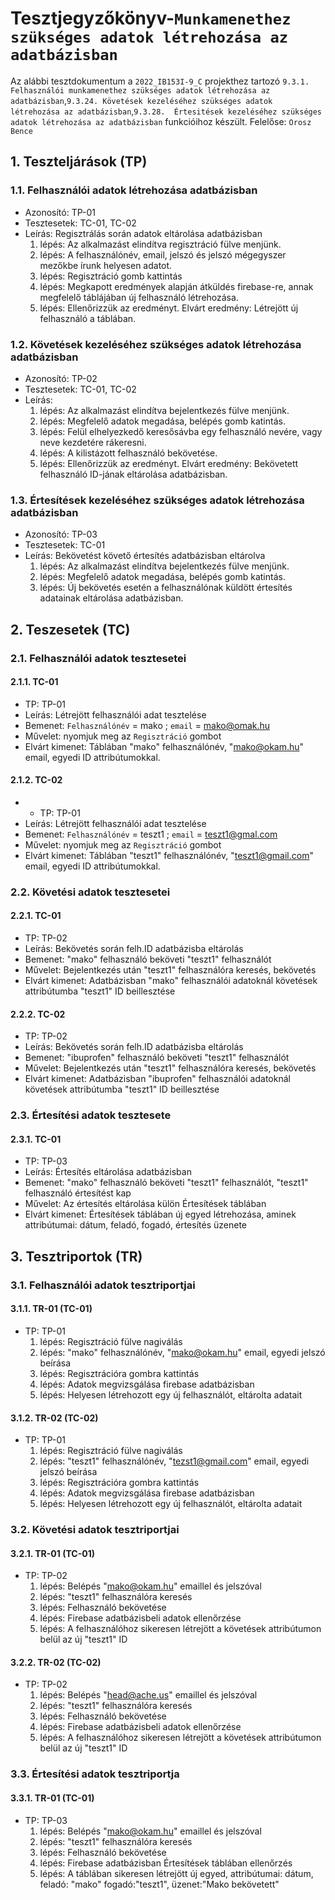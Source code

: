 # Tesztjegyzőkönyv-`Munkamenethez szükséges adatok létrehozása az adatbázisban`

Az alábbi tesztdokumentum a `2022_IB153I-9_C` projekthez tartozó `9.3.1. Felhasználói munkamenethez szükséges adatok létrehozása az adatbázisban`,`9.3.24. Követések kezeléséhez szükséges adatok létrehozása az adatbázisban`,`9.3.28.  Értesitések kezeléséhez szükséges adatok létrehozása az adatbázisban` funkcióihoz készült. Felelőse: `Orosz Bence` 


## 1. Teszteljárások (TP)

### 1.1. Felhasználói adatok létrehozása adatbázisban
- Azonosító: TP-01
- Tesztesetek: TC-01, TC-02
- Leírás: Regisztrálás során adatok eltárolása adatbázisban
    1. lépés: Az alkalmazást elindítva regisztráció fülve menjünk.
    2. lépés: A felhasználónév, email, jelszó és jelszó mégegyszer mezőkbe írunk helyesen adatot.
    3. lépés: Regisztráció gomb kattintás
    4. lépés: Megkapott eredmények alapján átküldés firebase-re, annak megfelelő táblájában új felhasználó létrehozása.
    5. lépés: Ellenőrizzük az eredményt. Elvárt eredmény: Létrejött új felhasználó a táblában.

### 1.2. Követések kezeléséhez szükséges adatok létrehozása adatbázisban
- Azonosító: TP-02
- Tesztesetek: TC-01, TC-02
- Leírás: 
    1. lépés: Az alkalmazást elindítva bejelentkezés fülve menjünk.
    2. lépés: Megfelelő adatok megadása, belépés gomb katintás.
    3. lépés: Felül elhelyezkedő keresősávba egy felhasználó nevére, vagy neve kezdetére rákeresni.
    4. lépés: A kilistázott felhasználó bekövetése.
    5. lépés: Ellenőrizzük az eredményt. Elvárt eredmény: Bekövetett felhasználó ID-jának eltárolása adatbázisban.

### 1.3. Értesítések kezeléséhez szükséges adatok létrehozása adatbázisban
- Azonosító: TP-03
- Tesztesetek: TC-01
- Leírás: Bekövetést követő értesítés adatbázisban eltárolva
  1. lépés: Az alkalmazást elindítva bejelentkezés fülve menjünk.
  2. lépés: Megfelelő adatok megadása, belépés gomb katintás.
  3. lépés: Új bekövetés esetén a felhasználónak küldött értesítés adatainak eltárolása adatbázisban.
  
## 2. Teszesetek (TC)

### 2.1. Felhasználói adatok tesztesetei

#### 2.1.1. TC-01
- TP: TP-01
- Leírás: Létrejött felhasználói adat tesztelése
- Bemenet: `Felhasználónév` = mako ; `email` = mako@omak.hu 
- Művelet: nyomjuk meg az `Regisztráció` gombot 
- Elvárt kimenet: Táblában "mako" felhasználónév, "mako@okam.hu" email, egyedi ID attribútumokkal.

#### 2.1.2. TC-02
- - TP: TP-01
- Leírás: Létrejött felhasználói adat tesztelése
- Bemenet: `Felhasználónév` = teszt1 ; `email` = teszt1@gmal.com
- Művelet: nyomjuk meg az `Regisztráció` gombot
- Elvárt kimenet: Táblában "teszt1" felhasználónév, "teszt1@gmail.com" email, egyedi ID attribútumokkal.

### 2.2. Követési adatok tesztesetei

#### 2.2.1. TC-01
- TP: TP-02
- Leírás: Bekövetés során felh.ID adatbázisba eltárolás
- Bemenet: "mako" felhasználó beköveti "teszt1" felhasználót 
- Művelet: Bejelentkezés után "teszt1" felhasználóra keresés, bekövetés
- Elvárt kimenet: Adatbázisban "mako" felhasználói adatoknál követések attribútumba "teszt1" ID beillesztése

#### 2.2.2. TC-02
- TP: TP-02
- Leírás: Bekövetés során felh.ID adatbázisba eltárolás
- Bemenet: "ibuprofen" felhasználó beköveti "teszt1" felhasználót
- Művelet: Bejelentkezés után "teszt1" felhasználóra keresés, bekövetés
- Elvárt kimenet: Adatbázisban "ibuprofen" felhasználói adatoknál követések attribútumba "teszt1" ID beillesztése

### 2.3. Értesítési adatok tesztesete

#### 2.3.1. TC-01
- TP: TP-03
- Leírás: Értesítés eltárolása adatbázisban
- Bemenet: "mako" felhasználó beköveti "teszt1" felhasználót, "teszt1" felhasználó értesítést kap
- Művelet: Az értesítés eltárolása külön Értesítések táblában
- Elvárt kimenet: Értesítések táblában új egyed létrehozása, aminek attribútumai: dátum, feladó, fogadó, értesítés üzenete


## 3. Tesztriportok (TR)

### 3.1. Felhasználói adatok tesztriportjai

#### 3.1.1. TR-01 (TC-01)
- TP: TP-01
    1. lépés: Regisztráció fülve nagiválás
    2. lépés: "mako" felhasználónév, "mako@okam.hu" email, egyedi jelszó beírása
    3. lépés: Regisztrációra gombra kattintás
    4. lépés: Adatok megvizsgálása firebase adatbázisban
    5. lépés: Helyesen létrehozott egy új felhasználót, eltárolta adatait


#### 3.1.2. TR-02 (TC-02)
- TP: TP-01
  1. lépés: Regisztráció fülve nagiválás
  2. lépés: "teszt1" felhasználónév, "tezst1@gmail.com" email, egyedi jelszó beírása
  3. lépés: Regisztrációra gombra kattintás
  4. lépés: Adatok megvizsgálása firebase adatbázisban
  5. lépés: Helyesen létrehozott egy új felhasználót, eltárolta adatait

### 3.2. Követési adatok tesztriportjai

#### 3.2.1. TR-01 (TC-01)
- TP: TP-02
    1. lépés: Belépés "mako@okam.hu" emaillel és jelszóval
    2. lépés: "teszt1" felhasználóra keresés
    3. lépés: Felhasználó bekövetése
    4. lépés: Firebase adatbázisbeli adatok ellenőrzése
    5. lépés: A felhasználóhoz sikeresen létrejött a követések attribútumon belül az új "teszt1" ID

#### 3.2.2. TR-02 (TC-02)
- TP: TP-02
  1. lépés: Belépés "head@ache.us" emaillel és jelszóval
  2. lépés: "teszt1" felhasználóra keresés
  3. lépés: Felhasználó bekövetése
  4. lépés: Firebase adatbázisbeli adatok ellenőrzése
  5. lépés: A felhasználóhoz sikeresen létrejött a követések attribútumon belül az új "teszt1" ID

### 3.3. Értesítési adatok tesztriportja

#### 3.3.1. TR-01 (TC-01)
- TP: TP-03
  1. lépés: Belépés "mako@okam.hu" emaillel és jelszóval
  2. lépés: "teszt1" felhasználóra keresés
  3. lépés: Felhasználó bekövetése
  4. lépés: Firebase adatbázisban Értesítések táblában ellenőrzés
  5. lépés: A táblában sikeresen létrejött új egyed, attribútumai: dátum, feladó: "mako" fogadó:"teszt1", üzenet:"Mako bekövetett"

    